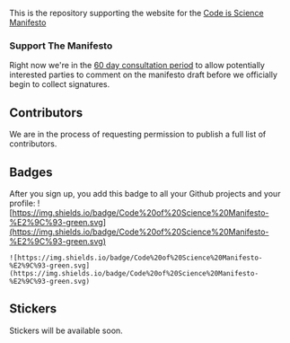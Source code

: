 This is the repository supporting the website for the [Code is Science Manifesto](https://codeisscience.github.io/manifesto/)

### Support The Manifesto
Right now we're in the [60 day consultation period](roadmap.md) to allow potentially interested parties to comment on the manifesto draft before we officially begin to collect signatures. 

## Contributors
We are in the process of requesting permission to publish a full list of contributors. 

## Badges
After you sign up, you add this badge to all your Github projects and your profile: 
![https://img.shields.io/badge/Code%20of%20Science%20Manifesto-%E2%9C%93-green.svg](https://img.shields.io/badge/Code%20of%20Science%20Manifesto-%E2%9C%93-green.svg)

```
![https://img.shields.io/badge/Code%20of%20Science%20Manifesto-%E2%9C%93-green.svg](https://img.shields.io/badge/Code%20of%20Science%20Manifesto-%E2%9C%93-green.svg)
```
## Stickers
Stickers will be available soon. 
